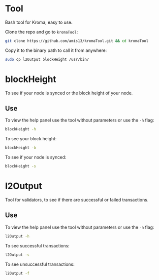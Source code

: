 # Tool

Bash tool for Kroma, easy to use.

Clone the repo and go to `kromaTool`:

```bash
git clone https://github.com/amis13/kromaTool.git && cd kromaTool
```

Copy it to the binary path to call it from anywhere:

```bash
sudo cp l2Output blockHeight /usr/bin/
```

# blockHeight

To see if your node is synced or the block height of your node.

## Use

To view the help panel use the tool without parameters or use the `-h` flag:

```bash
blockHeight -h
```

To see your block height:

```bash
blockHeight -b
```

To see if your node is synced:

```bash
blockHeight -s
```

# l2Output

Tool for validators, to see if there are successful or failed transactions.

## Use

To view the help panel use the tool without parameters or use the `-h` flag:

```bash
l2Output -h
```

To see successful transactions:

```bash
l2Output -s
```

To see unsuccessful transactions:

```bash
l2Output -f
```
